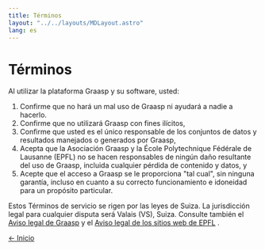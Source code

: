```yaml
---
title: Términos
layout: "../../layouts/MDLayout.astro"
lang: es
---
```


# Términos

Al utilizar la plataforma Graasp y su software, usted:

1. Confirme que no hará un mal uso de Graasp ni ayudará a nadie a hacerlo.
2. Confirme que no utilizará Graasp con fines ilícitos,
3. Confirme que usted es el único responsable de los conjuntos de datos y resultados manejados o generados por Graasp,
4. Acepta que la Asociación Graasp y la École Polytechnique Fédérale de Lausanne (EPFL) no se hacen responsables de ningún daño resultante del uso de Graasp, incluida cualquier pérdida de contenido y datos, y
5. Acepte que el acceso a Graasp se le proporciona "tal cual", sin ninguna garantía, incluso en cuanto a su correcto funcionamiento e idoneidad para un propósito particular.

Estos Términos de servicio se rigen por las leyes de Suiza. La jurisdicción legal para cualquier disputa será Valais (VS), Suiza. Consulte también el [Aviso legal de Graasp](../disclaimer) y el [Aviso legal de los sitios web de EPFL](https://www.epfl.ch/about/overview/regulations-and-guidelines/disclaimer/) .

[← Inicio](../)
